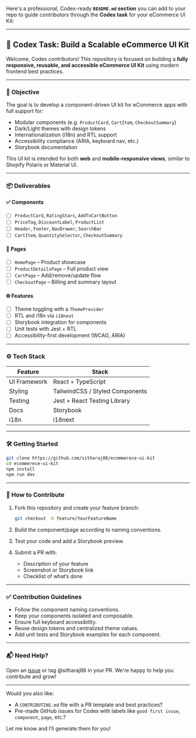 Here's a professional, Codex-ready **`README.md` section** you can add to your repo to guide contributors through the **Codex task** for your eCommerce UI Kit:

---

## 🚀 Codex Task: Build a Scalable eCommerce UI Kit

Welcome, Codex contributors! This repository is focused on building a **fully responsive, reusable, and accessible eCommerce UI Kit** using modern frontend best practices.

---

### 🎯 Objective

The goal is to develop a component-driven UI kit for eCommerce apps with full support for:

* Modular components (e.g. `ProductCard`, `CartItem`, `CheckoutSummary`)
* Dark/Light themes with design tokens
* Internationalization (i18n) and RTL support
* Accessibility compliance (ARIA, keyboard nav, etc.)
* Storybook documentation

This UI kit is intended for both **web** and **mobile-responsive views**, similar to Shopify Polaris or Material UI.

---

### 📦 Deliverables

#### ✅ Components

* [ ] `ProductCard`, `RatingStars`, `AddToCartButton`
* [ ] `PriceTag`, `DiscountLabel`, `ProductList`
* [ ] `Header`, `Footer`, `NavDrawer`, `SearchBar`
* [ ] `CartItem`, `QuantitySelector`, `CheckoutSummary`

#### 🧱 Pages

* [ ] `HomePage` – Product showcase
* [ ] `ProductDetailsPage` – Full product view
* [ ] `CartPage` – Add/remove/update flow
* [ ] `CheckoutPage` – Billing and summary layout

#### 🌐 Features

* [ ] Theme toggling with a `ThemeProvider`
* [ ] RTL and i18n via `i18next`
* [ ] Storybook integration for components
* [ ] Unit tests with Jest + RTL
* [ ] Accessibility-first development (WCAG, ARIA)

---

### ⚙️ Tech Stack

| Feature      | Stack                           |
| ------------ | ------------------------------- |
| UI Framework | React + TypeScript              |
| Styling      | TailwindCSS / Styled Components |
| Testing      | Jest + React Testing Library    |
| Docs         | Storybook                       |
| i18n         | i18next                         |

---

### 🛠️ Getting Started

```bash
git clone https://github.com/sitharaj88/ecommerece-ui-kit
cd ecommerece-ui-kit
npm install
npm run dev
```

---

### 🤝 How to Contribute

1. Fork this repository and create your feature branch:

   ```bash
   git checkout -b feature/YourFeatureName
   ```

2. Build the component/page according to naming conventions.

3. Test your code and add a Storybook preview.

4. Submit a PR with:

   * Description of your feature
   * Screenshot or Storybook link
   * Checklist of what’s done

---

### ✅ Contribution Guidelines

* Follow the component naming conventions.
* Keep your components isolated and composable.
* Ensure full keyboard accessibility.
* Reuse design tokens and centralized theme values.
* Add unit tests and Storybook examples for each component.

---

### 📬 Need Help?

Open an [issue](https://github.com/sitharaj88/ecommerece-ui-kit/issues) or tag @sitharaj88 in your PR. We're happy to help you contribute and grow!

---

Would you also like:

* A `CONTRIBUTING.md` file with a PR template and best practices?
* Pre-made GitHub issues for Codex with labels like `good first issue`, `component`, `page`, etc.?

Let me know and I’ll generate them for you!

